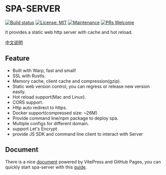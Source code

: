 # SPA-SERVER
[![Build status](https://github.com/ForNetCode/spa-server/actions/workflows/spa-server-ci.yml/badge.svg)](https://github.com/ForNetCode/spa-server/actions/workflows/spa-server-ci.yml)
[![License: MIT](https://img.shields.io/badge/License-MIT-green)](LICENSE)
[![Maintenance](https://img.shields.io/badge/Maintained%3F-yes-green.svg)](https://github.com/ForNetCode/spa-server/graphs/commit-activity)
[![PRs Welcome](https://img.shields.io/badge/PRs-welcome-brightgreen.svg)](https://github.com/ForNetCode/spa-server/pulls)


It provides a static web http server with cache and hot reload.

[中文说明](./README_CN.md)

## Feature
- Built with Warp, fast and small!
- SSL with Rustls.
- Memory cache, client cache and compression(gzip).
- Static web version control, you can regress or release new version easily.
- Hot reload support(Mac and Linux).
- CORS support.
- Http auto redirect to https.
- Docker support(compressed size: ~26M)
- Provide command line/npm package to deploy spa.
- Multiple configs for different domain.
- support Let's Encrypt
- provide JS SDK and command line client to interact with Server

## Document
There is a nice [document](https://fornetcode.github.io/spa-server/) powered by VitePress and GitHub Pages,
you can quickly start spa-server with this [guide](https://fornetcode.github.io/spa-server/guide/getting-started.html). 
